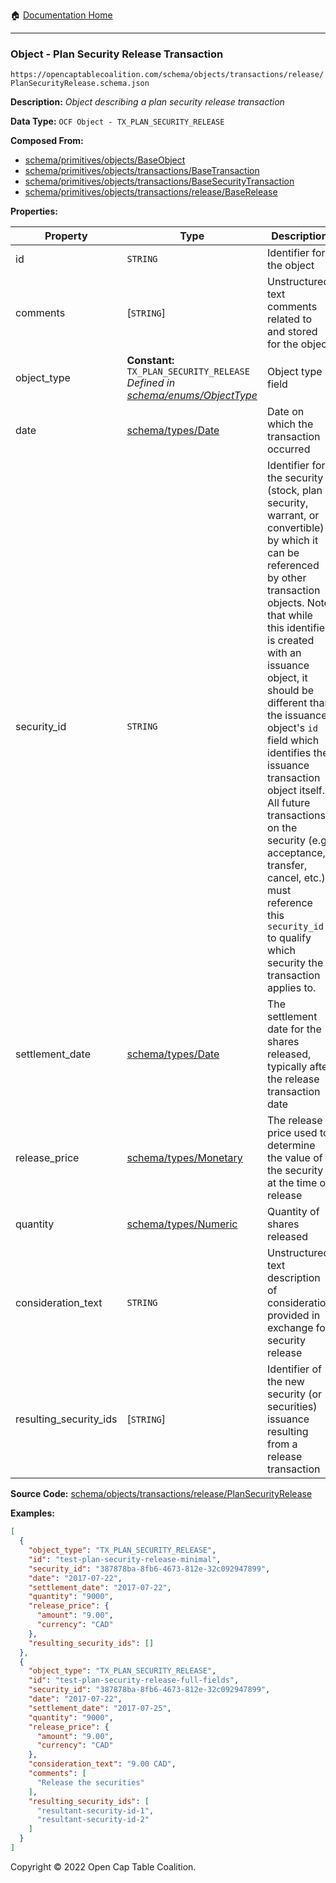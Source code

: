 :house: [Documentation Home](/README.md)

---

### Object - Plan Security Release Transaction

`https://opencaptablecoalition.com/schema/objects/transactions/release/PlanSecurityRelease.schema.json`

**Description:** _Object describing a plan security release transaction_

**Data Type:** `OCF Object - TX_PLAN_SECURITY_RELEASE`

**Composed From:**

- [schema/primitives/objects/BaseObject](/docs/schema/primitives/objects/BaseObject.md)
- [schema/primitives/objects/transactions/BaseTransaction](/docs/schema/primitives/objects/transactions/BaseTransaction.md)
- [schema/primitives/objects/transactions/BaseSecurityTransaction](/docs/schema/primitives/objects/transactions/BaseSecurityTransaction.md)
- [schema/primitives/objects/transactions/release/BaseRelease](/docs/schema/primitives/objects/transactions/release/BaseRelease.md)

**Properties:**

| Property               | Type                                                                                                                  | Description                                                                                                                                                                                                                                                                                                                                                                                                                                                                                                 | Required   |
| ---------------------- | --------------------------------------------------------------------------------------------------------------------- | ----------------------------------------------------------------------------------------------------------------------------------------------------------------------------------------------------------------------------------------------------------------------------------------------------------------------------------------------------------------------------------------------------------------------------------------------------------------------------------------------------------- | ---------- |
| id                     | `STRING`                                                                                                              | Identifier for the object                                                                                                                                                                                                                                                                                                                                                                                                                                                                                   | `REQUIRED` |
| comments               | [`STRING`]                                                                                                            | Unstructured text comments related to and stored for the object                                                                                                                                                                                                                                                                                                                                                                                                                                             | -          |
| object_type            | **Constant:** `TX_PLAN_SECURITY_RELEASE`</br>_Defined in [schema/enums/ObjectType](/docs/schema/enums/ObjectType.md)_ | Object type field                                                                                                                                                                                                                                                                                                                                                                                                                                                                                           | `REQUIRED` |
| date                   | [schema/types/Date](/docs/schema/types/Date.md)                                                                       | Date on which the transaction occurred                                                                                                                                                                                                                                                                                                                                                                                                                                                                      | `REQUIRED` |
| security_id            | `STRING`                                                                                                              | Identifier for the security (stock, plan security, warrant, or convertible) by which it can be referenced by other transaction objects. Note that while this identifier is created with an issuance object, it should be different than the issuance object's `id` field which identifies the issuance transaction object itself. All future transactions on the security (e.g. acceptance, transfer, cancel, etc.) must reference this `security_id` to qualify which security the transaction applies to. | `REQUIRED` |
| settlement_date        | [schema/types/Date](/docs/schema/types/Date.md)                                                                       | The settlement date for the shares released, typically after the release transaction date                                                                                                                                                                                                                                                                                                                                                                                                                   | `REQUIRED` |
| release_price          | [schema/types/Monetary](/docs/schema/types/Monetary.md)                                                               | The release price used to determine the value of the security at the time of release                                                                                                                                                                                                                                                                                                                                                                                                                        | `REQUIRED` |
| quantity               | [schema/types/Numeric](/docs/schema/types/Numeric.md)                                                                 | Quantity of shares released                                                                                                                                                                                                                                                                                                                                                                                                                                                                                 | `REQUIRED` |
| consideration_text     | `STRING`                                                                                                              | Unstructured text description of consideration provided in exchange for security release                                                                                                                                                                                                                                                                                                                                                                                                                    | -          |
| resulting_security_ids | [`STRING`]                                                                                                            | Identifier of the new security (or securities) issuance resulting from a release transaction                                                                                                                                                                                                                                                                                                                                                                                                                | `REQUIRED` |

**Source Code:** [schema/objects/transactions/release/PlanSecurityRelease](/schema/objects/transactions/release/PlanSecurityRelease.schema.json)

**Examples:**

```json
[
  {
    "object_type": "TX_PLAN_SECURITY_RELEASE",
    "id": "test-plan-security-release-minimal",
    "security_id": "387878ba-8fb6-4673-812e-32c092947899",
    "date": "2017-07-22",
    "settlement_date": "2017-07-22",
    "quantity": "9000",
    "release_price": {
      "amount": "9.00",
      "currency": "CAD"
    },
    "resulting_security_ids": []
  },
  {
    "object_type": "TX_PLAN_SECURITY_RELEASE",
    "id": "test-plan-security-release-full-fields",
    "security_id": "387878ba-8fb6-4673-812e-32c092947899",
    "date": "2017-07-22",
    "settlement_date": "2017-07-25",
    "quantity": "9000",
    "release_price": {
      "amount": "9.00",
      "currency": "CAD"
    },
    "consideration_text": "9.00 CAD",
    "comments": [
      "Release the securities"
    ],
    "resulting_security_ids": [
      "resultant-security-id-1",
      "resultant-security-id-2"
    ]
  }
]
```

Copyright © 2022 Open Cap Table Coalition.

